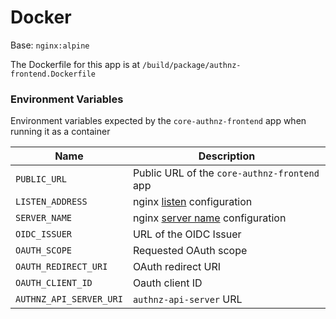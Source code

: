 # Docker

Base: `nginx:alpine`

The Dockerfile for this app is at `/build/package/authnz-frontend.Dockerfile`

### Environment Variables

Environment variables expected by the `core-authnz-frontend` app when running it as a container

| Name | Description |
|------|-------------|
| `PUBLIC_URL` | Public URL of the `core-authnz-frontend` app
| `LISTEN_ADDRESS` | nginx [listen](http://nginx.org/en/docs/http/ngx_http_core_module.html#listen) configuration
| `SERVER_NAME` | nginx [server name](http://nginx.org/en/docs/http/server_names.html) configuration
| `OIDC_ISSUER` | URL of the OIDC Issuer
| `OAUTH_SCOPE` | Requested OAuth scope
| `OAUTH_REDIRECT_URI` | OAuth redirect URI
| `OAUTH_CLIENT_ID` | Oauth client ID
| `AUTHNZ_API_SERVER_URI` | `authnz-api-server` URL

